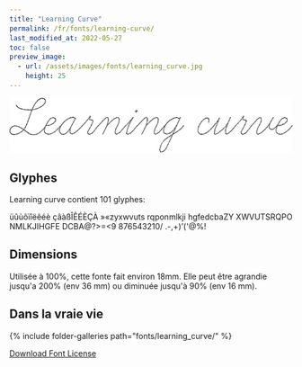 ```yaml
---
title: "Learning Curve"
permalink: /fr/fonts/learning-curve/
last_modified_at: 2022-05-27
toc: false
preview_image:
  - url: /assets/images/fonts/learning_curve.jpg
    height: 25
---
```

![LearningCurve](/assets/images/fonts/learning_curve.jpg)

## Glyphes

Learning curve contient 101 glyphes:
	
üûùôïîëêéè
çâàßÎÊÉÈÇÀ
»«zyxwvuts
rqponmlkji
hgfedcbaZY
XWVUTSRQPO
NMLKJIHGFE
DCBA@?>=<9
876543210/
.-,+)’('@%!

## Dimensions
Utilisée à 100%, cette fonte fait environ  18mm.
Elle peut être agrandie jusqu'a 200% (env 36 mm) ou diminuée jusqu'à 90% (env 16 mm).

## Dans la vraie vie

{% include folder-galleries path="fonts/learning_curve/" %}

[Download Font License](https://github.com/inkstitch/inkstitch/tree/main/fonts/learning_curve/LICENSE)
